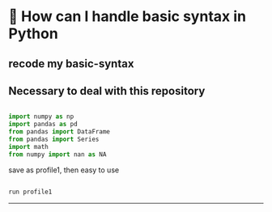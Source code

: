 # :yellow_heart: How can I handle basic syntax in Python 

## recode my basic-syntax 


## Necessary to deal with this repository
```python

import numpy as np
import pandas as pd
from pandas import DataFrame
from pandas import Series
import math
from numpy import nan as NA
```

save as profile1, then
easy to use 

```python

run profile1

```

---------------------

